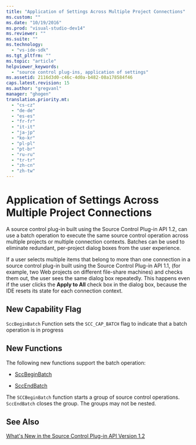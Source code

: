 ```yaml
---
title: "Application of Settings Across Multiple Project Connections"
ms.custom: ""
ms.date: "10/19/2016"
ms.prod: "visual-studio-dev14"
ms.reviewer: ""
ms.suite: ""
ms.technology: 
  - "vs-ide-sdk"
ms.tgt_pltfrm: ""
ms.topic: "article"
helpviewer_keywords: 
  - "source control plug-ins, application of settings"
ms.assetid: 2116d3d0-c46c-4d0a-b482-08a178584f46
caps.latest.revision: 15
ms.author: "gregvanl"
manager: "ghogen"
translation.priority.mt: 
  - "cs-cz"
  - "de-de"
  - "es-es"
  - "fr-fr"
  - "it-it"
  - "ja-jp"
  - "ko-kr"
  - "pl-pl"
  - "pt-br"
  - "ru-ru"
  - "tr-tr"
  - "zh-cn"
  - "zh-tw"
---
```

# Application of Settings Across Multiple Project Connections
A source control plug-in built using the Source Control Plug-in API 1.2, can use a batch operation to execute the same source control operation across multiple projects or multiple connection contexts. Batches can be used to eliminate redundant, per-project dialog boxes from the user experience.  
  
 If a user selects multiple items that belong to more than one connection in a source control plug-in built using the Source Control Plug-in API 1.1,  (for example, two Web projects on different file-share machines) and checks them out, the user sees the same dialog box repeatedly. This happens even if the user clicks the **Apply to All** check box in the dialog box, because the IDE resets its state for each connection context.  
  
## New Capability Flag  
 `SccBeginBatch` Function sets the `SCC_CAP_BATCH` flag to indicate that a batch operation is in progress  
  
## New Functions  
 The following new functions support the batch operation:  
  
-   [SccBeginBatch](../extensibility/sccbeginbatch-function.md)  
  
-   [SccEndBatch](../extensibility/sccendbatch-function.md)  
  
 The `SCCBeginBatch` function starts a group of source control operations. `SccEndBatch` closes the group. The groups may not be nested.  
  
## See Also  
 [What's New in the Source Control Plug-in API Version 1.2](../extensibility-internals/what-s-new-in-the-source-control-plug-in-api-version-1.2.md)